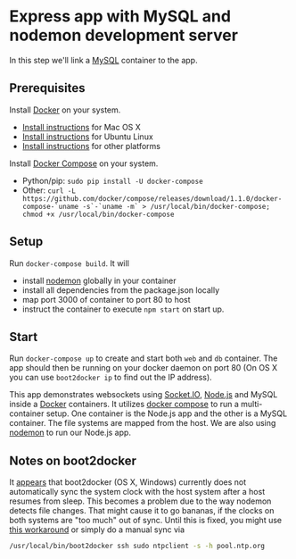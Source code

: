 # Express app with MySQL and nodemon development server

In this step we'll link a [MySQL](https://registry.hub.docker.com/_/mysql/) container to the app.

## Prerequisites

Install [Docker](https://www.docker.com/) on your system.

* [Install instructions](https://docs.docker.com/installation/mac/) for Mac OS X
* [Install instructions](https://docs.docker.com/installation/ubuntulinux/) for Ubuntu Linux
* [Install instructions](https://docs.docker.com/installation/) for other platforms

Install [Docker Compose](http://docs.docker.com/compose/) on your system.

* Python/pip: `sudo pip install -U docker-compose`
* Other: ``curl -L https://github.com/docker/compose/releases/download/1.1.0/docker-compose-`uname -s`-`uname -m` > /usr/local/bin/docker-compose; chmod +x /usr/local/bin/docker-compose``
## Setup

Run `docker-compose build`. It will

* install [nodemon](https://github.com/remy/nodemon) globally in your container
* install all dependencies from the package.json locally
* map port 3000 of container to port 80 to host
* instruct the container to execute `npm start` on start up.

## Start

Run `docker-compose up` to create and start both `web` and `db` container. The app should then be running on your docker daemon on port 80 (On OS X you can use `boot2docker ip` to find out the IP address).

This app demonstrates websockets using [Socket.IO](http://www.socket.io), [Node.js](http://www.nodejs.org) and MySQL inside a [Docker](http://www.docker.com) containers. It utilizes [docker compose](https://docs.docker.com/compose/) to run a multi-container setup. One container is the Node.js app and the other is a MySQL container. The file systems are mapped from the host. We are also using [nodemon](http://nodemon.io/) to run our Node.js app.

## Notes on boot2docker

It [appears](https://github.com/boot2docker/boot2docker/issues/290) that boot2docker (OS X, Windows) currently does not automatically sync the system clock with the host system after a host resumes from sleep. This becomes a problem due to the way nodemon detects file changes. That might cause it to go bananas, if the clocks on both systems are "too much" out of sync. Until this is fixed, you might use [this workaround](https://github.com/boot2docker/boot2docker/issues/290#issuecomment-62384209) or simply do a manual sync via

```bash
/usr/local/bin/boot2docker ssh sudo ntpclient -s -h pool.ntp.org
```